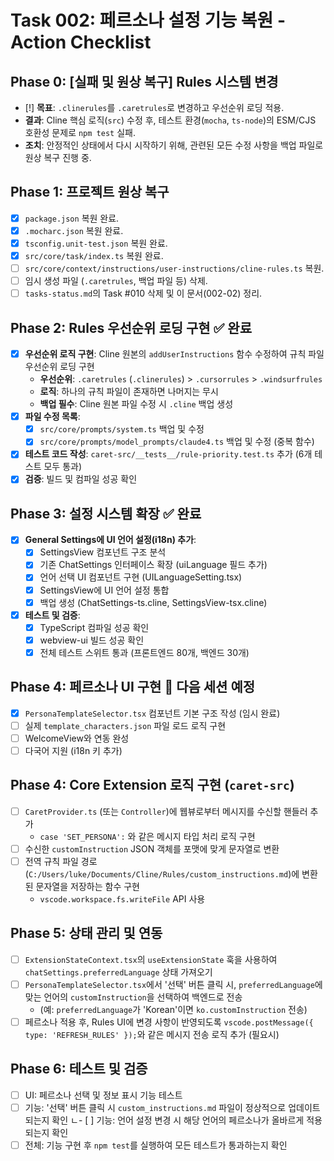 # Task 002: 페르소나 설정 기능 복원 - Action Checklist

## Phase 0: [실패 및 원상 복구] Rules 시스템 변경

- [!] **목표**: `.clinerules`를 `.caretrules`로 변경하고 우선순위 로딩 적용.
- **결과**: Cline 핵심 로직(`src`) 수정 후, 테스트 환경(`mocha`, `ts-node`)의 ESM/CJS 호환성 문제로 `npm test` 실패.
- **조치**: 안정적인 상태에서 다시 시작하기 위해, 관련된 모든 수정 사항을 백업 파일로 원상 복구 진행 중.

## Phase 1: 프로젝트 원상 복구

- [x] `package.json` 복원 완료.
- [x] `.mocharc.json` 복원 완료.
- [x] `tsconfig.unit-test.json` 복원 완료.
- [x] `src/core/task/index.ts` 복원 완료.
- [ ] `src/core/context/instructions/user-instructions/cline-rules.ts` 복원.
- [ ] 임시 생성 파일 (`.caretrules`, 백업 파일 등) 삭제.
- [ ] `tasks-status.md`의 Task #010 삭제 및 이 문서(002-02) 정리.

## Phase 2: Rules 우선순위 로딩 구현 ✅ 완료

- [x] **우선순위 로직 구현**: Cline 원본의 `addUserInstructions` 함수 수정하여 규칙 파일 우선순위 로딩 구현
    - **우선순위**: `.caretrules` (`.clinerules`) > `.cursorrules` > `.windsurfrules`
    - **로직**: 하나의 규칙 파일이 존재하면 나머지는 무시
    - **백업 필수**: Cline 원본 파일 수정 시 `.cline` 백업 생성
- [x] **파일 수정 목록**:
    - [x] `src/core/prompts/system.ts` 백업 및 수정
    - [x] `src/core/prompts/model_prompts/claude4.ts` 백업 및 수정 (중복 함수)
- [x] **테스트 코드 작성**: `caret-src/__tests__/rule-priority.test.ts` 추가 (6개 테스트 모두 통과)
- [x] **검증**: 빌드 및 컴파일 성공 확인

## Phase 3: 설정 시스템 확장 ✅ **완료**

- [x] **General Settings에 UI 언어 설정(i18n) 추가**:
    - [x] SettingsView 컴포넌트 구조 분석
    - [x] 기존 ChatSettings 인터페이스 확장 (uiLanguage 필드 추가)
    - [x] 언어 선택 UI 컴포넌트 구현 (UILanguageSetting.tsx)
    - [x] SettingsView에 UI 언어 설정 통합
    - [x] 백업 생성 (ChatSettings-ts.cline, SettingsView-tsx.cline)
- [x] **테스트 및 검증**:
    - [x] TypeScript 컴파일 성공 확인
    - [x] webview-ui 빌드 성공 확인  
    - [x] 전체 테스트 스위트 통과 (프론트엔드 80개, 백엔드 30개)

## Phase 4: 페르소나 UI 구현 📅 **다음 세션 예정**

- [x] `PersonaTemplateSelector.tsx` 컴포넌트 기본 구조 작성 (임시 완료)
- [ ] 실제 `template_characters.json` 파일 로드 로직 구현
- [ ] WelcomeView와 연동 완성
- [ ] 다국어 지원 (i18n 키 추가)

## Phase 4: Core Extension 로직 구현 (`caret-src`)

- [ ] `CaretProvider.ts` (또는 `Controller`)에 웹뷰로부터 메시지를 수신할 핸들러 추가
    - `case 'SET_PERSONA':` 와 같은 메시지 타입 처리 로직 구현
- [ ] 수신한 `customInstruction` JSON 객체를 포맷에 맞게 문자열로 변환
- [ ] 전역 규칙 파일 경로(`C:/Users/luke/Documents/Cline/Rules/custom_instructions.md`)에 변환된 문자열을 저장하는 함수 구현
    - `vscode.workspace.fs.writeFile` API 사용

## Phase 5: 상태 관리 및 연동

- [ ] `ExtensionStateContext.tsx`의 `useExtensionState` 훅을 사용하여 `chatSettings.preferredLanguage` 상태 가져오기
- [ ] `PersonaTemplateSelector.tsx`에서 '선택' 버튼 클릭 시, `preferredLanguage`에 맞는 언어의 `customInstruction`을 선택하여 백엔드로 전송
    - (예: `preferredLanguage`가 'Korean'이면 `ko.customInstruction` 전송)
- [ ] 페르소나 적용 후, Rules UI에 변경 사항이 반영되도록 `vscode.postMessage({ type: 'REFRESH_RULES' });`와 같은 메시지 전송 로직 추가 (필요시)

## Phase 6: 테스트 및 검증

- [ ] UI: 페르소나 선택 및 정보 표시 기능 테스트
- [ ] 기능: '선택' 버튼 클릭 시 `custom_instructions.md` 파일이 정상적으로 업데이트되는지 확인
ㄴ- [ ] 기능: 언어 설정 변경 시 해당 언어의 페르소나가 올바르게 적용되는지 확인
- [ ] 전체: 기능 구현 후 `npm test`를 실행하여 모든 테스트가 통과하는지 확인
